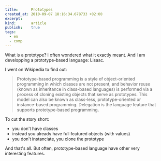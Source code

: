 ```yaml
--- 
title:      Prototypes
created_at: 2010-09-07 18:16:34.678733 +02:00
excerpt:
kind:       article
publish:    true
tags:
  - en
  - comp
--- 
```

What is a prototype? I often wondered what it exactly meant. And I am
developping a prototype-based language: Lisaac.

I went on Wikipedia to find out:

> Prototype-based programming is a style of object-oriented programming in which
> classes are not present, and behavior reuse (known as inheritance in
> class-based languages) is performed via a process of cloning existing objects 
> that serve as prototypes. This model can also be known as class-less, 
> prototype-oriented or instance-based programming. Delegation is the language 
> feature that supports prototype-based programming.

To cut the story short:

* you don't have classes
* instead you already have full featured objects (with values)
* you don't instanciate, you clone the prototype

And that's all. But often, prototype-based language have other very interesting
features.
